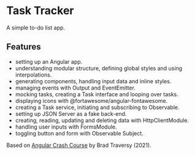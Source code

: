 # Task Tracker

A simple to-do list app.

<!-- <p align="center">
        <img src="screenshot.png">
</p> -->

## Features

- setting up an Angular app.
- understanding modular structure, defining global styles and using interpolations.
- generating components, handling input data and inline styles.
- managing events with Output and EventEmitter.
- mocking tasks, creating a Task interface and looping over tasks.
- displaying icons with @fortawesome/angular-fontawesome.
- creating a Task service, initiating and subscribing to Observable.
- setting up JSON Server as a fake back-end.
- creating, reading, updating and deleting data with HttpClientModule.
- handling user inputs with FormsModule.
- toggling button and form with Observable Subject.

Based on [Angular Crash Course](https://www.youtube.com/watch?v=3dHNOWTI7H8) by Brad Traversy (2021).
